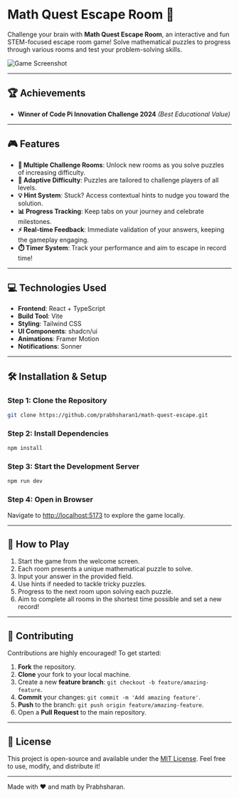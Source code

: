 # Math Quest Escape Room 🧬

Challenge your brain with **Math Quest Escape Room**, an interactive and fun STEM-focused escape room game! Solve mathematical puzzles to progress through various rooms and test your problem-solving skills.

![Game Screenshot](https://d112y698adiu2z.cloudfront.net/photos/production/software_photos/003/194/855/datas/gallery.jpg)  

---

## 🏆 Achievements
- **Winner of Code Pi Innovation Challenge 2024** *(Best Educational Value)*

---

## 🎮 Features

- **🧩 Multiple Challenge Rooms**: Unlock new rooms as you solve puzzles of increasing difficulty.  
- **🎯 Adaptive Difficulty**: Puzzles are tailored to challenge players of all levels.  
- **💡 Hint System**: Stuck? Access contextual hints to nudge you toward the solution.  
- **📊 Progress Tracking**: Keep tabs on your journey and celebrate milestones.  
- **⚡ Real-time Feedback**: Immediate validation of your answers, keeping the gameplay engaging.  
- **⏱️ Timer System**: Track your performance and aim to escape in record time!

---

## 💻 Technologies Used

- **Frontend**: React + TypeScript  
- **Build Tool**: Vite  
- **Styling**: Tailwind CSS  
- **UI Components**: shadcn/ui  
- **Animations**: Framer Motion  
- **Notifications**: Sonner

---

## 🛠️ Installation & Setup

### Step 1: Clone the Repository
```bash
git clone https://github.com/prabhsharan1/math-quest-escape.git
```

### Step 2: Install Dependencies
```bash
npm install
```

### Step 3: Start the Development Server
```bash
npm run dev
```

### Step 4: Open in Browser
Navigate to [http://localhost:5173](http://localhost:5173) to explore the game locally.

---

## 🎯 How to Play

1. Start the game from the welcome screen.  
2. Each room presents a unique mathematical puzzle to solve.  
3. Input your answer in the provided field.  
4. Use hints if needed to tackle tricky puzzles.  
5. Progress to the next room upon solving each puzzle.  
6. Aim to complete all rooms in the shortest time possible and set a new record!

---

## 🤝 Contributing

Contributions are highly encouraged! To get started:

1. **Fork** the repository.  
2. **Clone** your fork to your local machine.  
3. Create a new **feature branch**: `git checkout -b feature/amazing-feature`.  
4. **Commit** your changes: `git commit -m 'Add amazing feature'`.  
5. **Push** to the branch: `git push origin feature/amazing-feature`.  
6. Open a **Pull Request** to the main repository.

---

## 📃 License

This project is open-source and available under the [MIT License](LICENSE). Feel free to use, modify, and distribute it!

---

Made with ❤️ and math by Prabhsharan.
